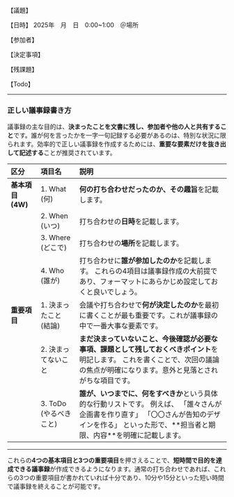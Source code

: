 【議題】

【日時】 2025年　月　日　0:00~1:00　＠場所

【参加者】

【決定事項】

【残課題】

【Todo】








---

### 正しい議事録書き方

議事録の主な目的は、**決まったことを文書に残し、参加者や他の人と共有すること**です。誰が何を言ったかを一字一句記録する必要があるのは、特別な状況に限られます。効率的で正しい議事録を作成するためには、**重要な要素だけを抜き出して記述する**ことが推奨されています。

| 区分 | 項目名 | 説明 |
| :---- | :---- | :---- |
| **基本項目 (4W)** | 1\. What (何) | **何の打ち合わせだったのか、その趣旨**を記載します。 |
|  | 2\. When (いつ) | 打ち合わせの**日時**を記載します。 |
|  | 3\. Where (どこで) | 打ち合わせの**場所**を記載します。 |
|  | 4\. Who (誰が) | 打ち合わせに**誰が参加したのか**を記載します。 これらの4項目は議事録作成の大前提であり、フォーマットにあらかじめ設定しておくと良いでしょう。 |
| **重要項目** | 1\. 決まったこと (結論) | 会議や打ち合わせで**何が決定したのか**を最初に書くことが最も重要です。これが議事録の中で一番大事な要素です。 |
|  | 2\. 決まってないこと | **まだ決まっていないこと、今後確認が必要な事項、課題として残しておくべきポイント**を明記します。 これを書くことで、次回の議論の焦点が明確になります。意外と見落とされがちな項目です。 |
|  | 3\. ToDo (やるべきこと) | **誰が、いつまでに、何をすべきか**という具体的な行動リストです。 例えば、 「誰々さんが企画書を作り直す」 「〇〇さんが告知のデザインを作る」 といった形で、\*\*担当者と期限、内容\*\*を明確に記載します。 |

---

これらの**4つの基本項目と3つの重要項目**を押さえることで、**短時間で目的を達成できる議事録**が作成できるようになります。通常の打ち合わせであれば、これらの3つの重要項目が書かれていれば十分であり、10分や15分といった短い時間で議事録を終えることが可能です。

